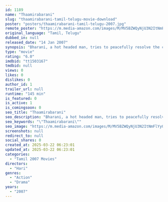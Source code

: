 ```yaml
---
id: 1189
name: "Thaamirabarani"
slug: "thaamirabarani-tamil-telugu-movie-download"
poster: "posters/thaamirabarani-tamil-telugu-2007.jpg"
remote_poster: "https://m.media-amazon.com/images/M/MV5BZWQyNjU3N2ItNmFlYy00MTczLWJmM2ItN2Y0MWFmM2Q5ZjY3XkEyXkFqcGc@._V1_SX300.jpg"
original_language: "Tamil, Telugu"
dubbed_in: null
released_date: "14 Jan 2007"
synopsis: "Bharani, a hot headed man, tries to peacefully resolve the conflict between the families, from the one which he belongs, and the one from which his lover belongs. But several circumstances force him to use his fist than his heart ..."
type: "movie"
rating: "6.0"
imdbid: "tt1503167"
tmdbid: null
views: 0
likes: 0
dislikes: 0
author_id: 1
trailer_url: null
runtime: "145 min"
is_featured: 0
is_active: 1
is_comingsoon: 0
seo_title: "Thaamirabarani"
seo_description: "Bharani, a hot headed man, tries to peacefully resolve the conflict between the families, from the one which he belongs, and the one from which his lover belongs. But several circumstances force him to use his fist than his heart ..."
seo_keywords: "\"Thaamirabarani\""
seo_image: "https://m.media-amazon.com/images/M/MV5BZWQyNjU3N2ItNmFlYy00MTczLWJmM2ItN2Y0MWFmM2Q5ZjY3XkEyXkFqcGc@._V1_SX300.jpg"
screenshots: null
redirect_to: null
social_shares: 0
created_at: 2025-03-22 06:23:01
updated_at: 2025-03-22 06:23:01
categories:
  - "Tamil 2007 Movies"
directors:
  - "Hari"
genres:
  - "Action"
  - "Drama"
years:
  - "2007"
---
```

